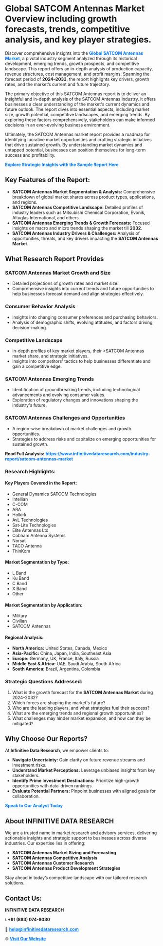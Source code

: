 <h1>Global SATCOM Antennas Market Overview including growth forecasts, trends, competitive analysis, and key player strategies.</h1>
<p>
Discover comprehensive insights into the 
<a href="https://www.infinitivedataresearch.com/industry-report/satcom-antennas-market" rel="dofollow" style="color: #007BFF; text-decoration: none;"><strong>Global SATCOM Antennas Market</strong></a>, a pivotal industry segment analyzed through its historical development, emerging trends, growth prospects, and competitive landscape. This report offers an in-depth analysis of production capacity, revenue structures, cost management, and profit margins. Spanning the forecast period of <strong>2024–2033</strong>, the report highlights key drivers, growth rates, and the market’s current and future trajectory.
</p>
<p>
The primary objective of this SATCOM Antennas report is to deliver an insightful and in-depth analysis of the SATCOM Antennas industry. It offers businesses a clear understanding of the market's current dynamics and future outlook. The report dives into essential aspects, including market size, growth potential, competitive landscapes, and emerging trends. By exploring these factors comprehensively, stakeholders can make informed decisions in an ever-evolving business environment.
</p>
<p>
Ultimately, the SATCOM Antennas market report provides a roadmap for identifying lucrative market opportunities and crafting strategic initiatives that drive sustained growth. By understanding market dynamics and untapped potential, businesses can position themselves for long-term success and profitability.
</p>
<p>
<a href="https://www.infinitivedataresearch.com/request-sample/reportId=112060" style="color: #007BFF; text-decoration: none;"><strong>Explore Strategic Insights with the Sample Report Here</strong></a>
</p>

<h2>Key Features of the Report:</h2>
<ul>
<li><strong>SATCOM Antennas Market Segmentation & Analysis:</strong> Comprehensive breakdown of global market shares across product types, applications, and regions.</li>
<li><strong>SATCOM Antennas Competitive Landscape:</strong> Detailed profiles of industry leaders such as Mitsubishi Chemical Corporation, Evonik, Altuglas International, and others.</li>
<li><strong>SATCOM Antennas Emerging Trends & Growth Forecasts:</strong> Focused insights on macro and micro trends shaping the market till <strong>2032</strong>.</li>
<li><strong>SATCOM Antennas Industry Drivers & Challenges:</strong> Analysis of opportunities, threats, and key drivers impacting the <strong>SATCOM Antennas Market</strong>.</li>
</ul>

<h2>What Research Report Provides</h2>
<h3>SATCOM Antennas Market Growth and Size</h3>
<ul>
<li>Detailed projections of growth rates and market size.</li>
<li>Comprehensive insights into current trends and future opportunities to help businesses forecast demand and align strategies effectively.</li>
</ul>

<h3>Consumer Behavior Analysis</h3>
<ul>
<li>Insights into changing consumer preferences and purchasing behaviors.</li>
<li>Analysis of demographic shifts, evolving attitudes, and factors driving decision-making.</li>
</ul>

<h3>Competitive Landscape</h3>
<ul>
<li>In-depth profiles of key market players, their >SATCOM Antennas market share, and strategic initiatives.</li>
<li>Insights into competitors' tactics to help businesses differentiate and gain a competitive edge.</li>
</ul>

<h3>SATCOM Antennas Emerging Trends</h3>
<ul>
<li>Identification of groundbreaking trends, including technological advancements and evolving consumer values.</li>
<li>Exploration of regulatory changes and innovations shaping the industry's future.</li>
</ul>

<h3>SATCOM Antennas Challenges and Opportunities</h3>
<ul>
<li>A region-wise breakdown of market challenges and growth opportunities.</li>
<li>Strategies to address risks and capitalize on emerging opportunities for sustained growth.</li>
</ul>
<p><strong>Read Full Analysis:</strong> <a href="https://www.infinitivedataresearch.com/industry-report/satcom-antennas-market" rel="dofollow" style="color: #007BFF; text-decoration: none;"><strong>https://www.infinitivedataresearch.com/industry-report/satcom-antennas-market</strong></a></p>
<h3>Research Highlights:</h3>
<h4>Key Players Covered in the Report:</h4>
<ul><li>General Dynamics SATCOM Technologies</li><li>Intellian</li><li>C-COM</li><li>ARA</li><li>Holkirk</li><li>AvL Technologies</li><li>Sat-Lite Technologies</li><li>Elite Antennas Ltd</li><li>Cobham Antenna Systems</li><li>Norsat</li><li>TACO Antenna</li><li>ThinKom</li></ul>
<h4>Market Segmentation by Type:</h4>
<ul><li>L Band</li><li>Ku Band</li><li>C Band</li><li>X Band</li><li>Other</li></ul>
<h4>Market Segmentation by Application:</h4>
<ul><li>Military</li><li>Civilian</li><li>SATCOM Antennas</li></ul>

<h4>Regional Analysis:</h4>
<ul>
<li><strong>North America:</strong> United States, Canada, Mexico</li>
<li><strong>Asia-Pacific:</strong> China, Japan, India, Southeast Asia</li>
<li><strong>Europe:</strong> Germany, UK, France, Italy, Russia</li>
<li><strong>Middle East & Africa:</strong> UAE, Saudi Arabia, South Africa</li>
<li><strong>South America:</strong> Brazil, Argentina, Colombia</li>
</ul>

<h3>Strategic Questions Addressed:</h3>
<ol>
<li>What is the growth forecast for the <strong>SATCOM Antennas Market</strong> during 2024–2032?</li>
<li>Which forces are shaping the market's future?</li>
<li>Who are the leading players, and what strategies fuel their success?</li>
<li>What are the emerging trends and regional growth opportunities?</li>
<li>What challenges may hinder market expansion, and how can they be mitigated?</li>
</ol>

<h2>Why Choose Our Reports?</h2>
<p>At <strong>Infinitive Data Research</strong>, we empower clients to:</p>
<ul>
<li><strong>Navigate Uncertainty:</strong> Gain clarity on future revenue streams and investment risks.</li>
<li><strong>Understand Market Perceptions:</strong> Leverage unbiased insights from key stakeholders.</li>
<li><strong>Identify Prime Investment Destinations:</strong> Prioritize high-growth opportunities with data-driven rankings.</li>
<li><strong>Evaluate Potential Partners:</strong> Pinpoint businesses with aligned goals for collaboration.</li>
</ul>
<p><a href="https://www.infinitivedataresearch.com/industry-report/satcom-antennas-market" rel="dofollow" style="color: #007BFF; text-decoration: none;"><strong>Speak to Our Analyst Today</strong></a></p>

<h2>About INFINITIVE DATA RESEARCH</h2>
<p>We are a trusted name in market research and advisory services, delivering actionable insights and strategic support to businesses across diverse industries. Our expertise lies in offering:</p>
<ul>
<li><strong>SATCOM Antennas Market Sizing and Forecasting</strong></li>
<li><strong>SATCOM Antennas Competitive Analysis</strong></li>
<li><strong>SATCOM Antennas Customer Research</strong></li>
<li><strong>SATCOM Antennas Product Development Strategies</strong></li>
</ul>
<p>Stay ahead in today’s competitive landscape with our tailored research solutions.</p>

<h2>Contact Us:</h2>
<p><strong>INFINITIVE DATA RESEARCH</strong></p>
<p>📞 <strong>+91 (883) 074-8030</strong></p>
<p>📧 <strong><a href="mailto:help@infinitivedataresearch.com" style="color: #007BFF;">help@infinitivedataresearch.com</a></strong></p>
<p>🌐 <strong><a href="https://www.infinitivedataresearch.com" rel="dofollow" style="color: #007BFF;">Visit Our Website</a></strong></p>